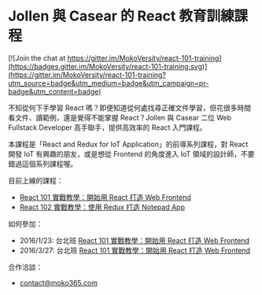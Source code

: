 
<h1 class="hide">Jollen 與 Casear 的 React 教育訓練課程</h1>

[![Join the chat at https://gitter.im/MokoVersity/react-101-training](https://badges.gitter.im/MokoVersity/react-101-training.svg)](https://gitter.im/MokoVersity/react-101-training?utm_source=badge&utm_medium=badge&utm_campaign=pr-badge&utm_content=badge)

不知從何下手學習 React 嗎？即便知道從何處找尋正確文件學習，但花很多時間看文件、讀範例，還是覺得不能掌握 React？Jollen 與 Casear 二位 Web Fullstack Developer 高手聯手，提供高效率的 React 入門課程。

本課程是「React and Redux for IoT Application」的前導系列課程，對 React 開發 IoT 有興趣的朋友，或是想從 Frontend 的角度進入 IoT 領域的設計師，不要錯過這個系列課程喔。

目前上線的課程：

* [React 101 實戰教學：開始用 React 打造 Web Frontend](React-101.md)
* [React 102 實戰教學：使用 Redux 打造 Notepad App](React-102.md)

如何參加：

* 2016/1/23: 台北班 [React 101 實戰教學：開始用 React 打造 Web Frontend](https://www.mokoversity.com/training/React-101 )
* 2016/3/27: 台北班 [React 101 實戰教學：開始用 React 打造 Web Frontend](https://www.mokoversity.com/training/React-101 )

合作洽談：

* contact@moko365.com


